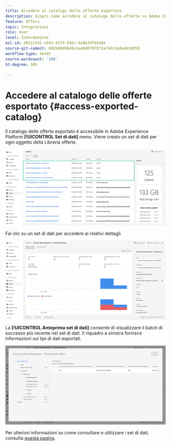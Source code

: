 ```yaml
---
title: Accedere al catalogo delle offerte esportato
description: Scopri come accedere al catalogo delle offerte su Adobe Experience Platform una volta esportato
feature: Offers
topic: Integrations
role: User
level: Intermediate
exl-id: d822c541-c043-41f5-916c-6a8e39fb148a
source-git-commit: 882b99d9b49e1ae6d0f97872a74dc5a8a4639050
workflow-type: tm+mt
source-wordcount: '100'
ht-degree: 10%

---
```


# Accedere al catalogo delle offerte esportato {#access-exported-catalog}

Il catalogo delle offerte esportato è accessibile in Adobe Experience Platform **[!UICONTROL Set di dati]** menu. Viene creato un set di dati per ogni oggetto della Libreria offerte.

![](../assets/datasets-list.png)

Fai clic su un set di dati per accedere ai relativi dettagli.

![](../assets/dataset-activity.png)

La **[!UICONTROL Anteprima set di dati]** consente di visualizzare il batch di successo più recente nel set di dati. Il riquadro a sinistra fornisce informazioni sui tipi di dati esportati.

![](../assets/dataset-preview.png)

Per ulteriori informazioni su come consultare e utilizzare i set di dati, consulta [questa pagina](../../start/get-started-datasets.md).
